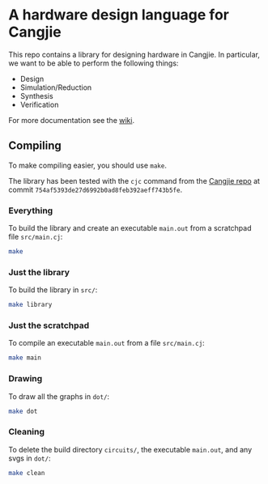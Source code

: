 # A hardware design language for Cangjie

This repo contains a library for designing hardware in Cangjie. In particular, we want to be able to perform the following things:

- Design
- Simulation/Reduction
- Synthesis
- Verification

For more documentation see the [wiki](https://gitlab-uk.rnd.huawei.com/cpl_uk_team/circuits-cj/-/wikis/home).

## Compiling

To make compiling easier, you should use `make`.

The library has been tested with the `cjc` command from the [Cangjie repo](https://open.codehub.huawei.com/innersource/CangjieLang/Cangjie) at commit `754af5393de27d6992b0ad8feb392aeff743b5fe`.

### Everything

To build the library and create an executable `main.out` from a scratchpad file `src/main.cj`:

```sh
make
```

### Just the library

To build the library in `src/`:

```sh
make library
```

### Just the scratchpad

To compile an executable `main.out` from a file `src/main.cj`:

```sh
make main
```

### Drawing

To draw all the graphs in `dot/`:

```sh
make dot
```

### Cleaning

To delete the build directory `circuits/`, the executable `main.out`, and any svgs in `dot/`:

```sh
make clean
```
